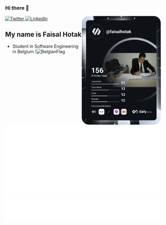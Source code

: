### Hi there 👋

<div align="left">
  <a href="https://twitter.com/FaisalHotak_">
    <img
      src="https://img.shields.io/twitter/follow/FaisalHotak_?label=Twitter&logo=twitter&style=flat-square&color=1da1f2&logoColor=ffffff"
      alt="Twitter"
    />
  </a>
  <a href="https://www.linkedin.com/in/faisalhotak/">
    <img
      src="https://img.shields.io/static/v1?logo=linkedin&style=flat-square&color=0072b1&label=LinkedIn&message=%E2%98%86"
      alt="LinkedIn"
    />
  </a>

  <a href="https://api.daily.dev/get?r=faisalhotak" target="_blank">
    <img
      width="256"
      align="right"
      src="https://github.com/faisalhotak/faisalhotak/blob/main/devcard.svg"
    />
  </a>
</div>

## My name is Faisal Hotak

- Student in Software Engineering in Belgium !<img src="https://user-images.githubusercontent.com/55158944/169016425-32ee042d-fd5c-4b87-8454-116ceb7ce45d.png" alt="BelgianFlag" width="20"/>

![Metrics](https://raw.githubusercontent.com/faisalhotak/faisalhotak/github-metrics/github-metrics.svg)
![Most used languages](https://raw.githubusercontent.com/faisalhotak/faisalhotak/github-metrics/language.svg)
